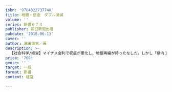 ```yaml
---
isbn: '9784022737748'
title: 地銀・信金　ダブル消滅
volume: ''
series: 新書６７４
publisher: 朝日新聞出版
pubdate: '2018-06-13'
cover: ''
author: 津田倫男／著
description: >-
  【社会科学/経営】マイナス金利で収益が悪化し、地銀再編が待ったなしだ。しかし「県内１・２位連合」が公取委に待ったをかけられるなど暗雲が漂う。地銀は30程度に集約されるとする著者が、視野を広げた再編を具体名付きで予想。新たに信金再編も解説。
price: '760'
genre: ''
target: 一般
format: 新書
content: 経営

---
```

